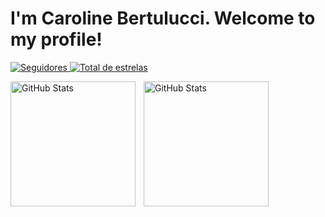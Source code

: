 # I'm Caroline Bertulucci. Welcome to my profile!

<p align="left">
  <a href="https://github.com/CarolineBertulucci?tab=followers">
        <img 
            alt="Seguidores" 
            title="Me siga no GitHub" 
            src="https://custom-icon-badges.demolab.com/github/followers/CarolineBertulucci?color=d3bcf9&labelColor=d3bcf6&style=for-the-badge&logo=github&label=Seguidores&logoColor=white"
        />
    </a>
    <a href="https://github.com/CarolineBertulucci?tab=repositories&sort=stargazers">
        <img 
            alt="Total de estrelas" 
            title="Total de estrelas GitHub" 
            src="https://custom-icon-badges.demolab.com/github/stars/CarolineBertulucci?color=d1fabf&style=for-the-badge&labelColor=d1fabf&logo=star&label=estrelas"
        />
    </a>
</p>

<p>
  <img 
    align="left" 
    alt="GitHub Stats" 
    height="200" 
    style="padding-right: 10px;" 
    src="https://github-readme-stats.vercel.app/api?username=CarolineBertulucci&show_icons=true&title_color=d3bcf6&icon_color=d1fabf&text_color=ffffff&bg_color=00000000&border_color=d3bcf6" 
  />


<img 
      align="left" 
      alt="GitHub Stats" 
      height="200" 
      style="padding-right: 10px;"
      src="https://github-readme-stats.vercel.app/api/top-langs/?username=CarolineBertulucci&title_color=d3bcf6&icon_color=d1fabf&text_color=ffffff&bg_color=00000000&border_color=d3bcf6&langs_count=7" 
  />
</p>
